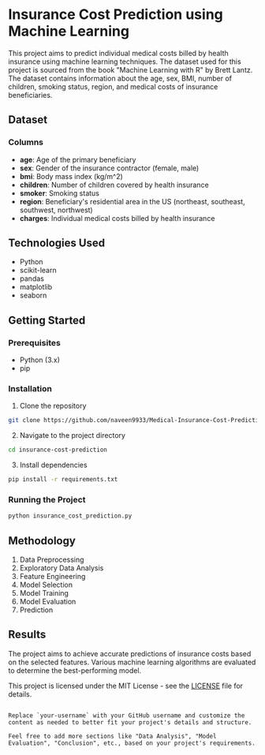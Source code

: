 # Insurance Cost Prediction using Machine Learning

This project aims to predict individual medical costs billed by health insurance using machine learning techniques. The dataset used for this project is sourced from the book "Machine Learning with R" by Brett Lantz. The dataset contains information about the age, sex, BMI, number of children, smoking status, region, and medical costs of insurance beneficiaries.

## Dataset

### Columns

- **age**: Age of the primary beneficiary
- **sex**: Gender of the insurance contractor (female, male)
- **bmi**: Body mass index (kg/m^2)
- **children**: Number of children covered by health insurance
- **smoker**: Smoking status
- **region**: Beneficiary's residential area in the US (northeast, southeast, southwest, northwest)
- **charges**: Individual medical costs billed by health insurance

## Technologies Used

- Python
- scikit-learn
- pandas
- matplotlib
- seaborn

## Getting Started

### Prerequisites

- Python (3.x)
- pip

### Installation

1. Clone the repository

```bash
git clone https://github.com/naveen9933/Medical-Insurance-Cost-Prediction.git
```

2. Navigate to the project directory

```bash
cd insurance-cost-prediction
```

3. Install dependencies

```bash
pip install -r requirements.txt
```

### Running the Project

```bash
python insurance_cost_prediction.py
```

## Methodology

1. Data Preprocessing
2. Exploratory Data Analysis
3. Feature Engineering
4. Model Selection
5. Model Training
6. Model Evaluation
7. Prediction

## Results

The project aims to achieve accurate predictions of insurance costs based on the selected features. Various machine learning algorithms are evaluated to determine the best-performing model.

This project is licensed under the MIT License - see the [LICENSE](LICENSE) file for details.
```

Replace `your-username` with your GitHub username and customize the content as needed to better fit your project's details and structure.

Feel free to add more sections like "Data Analysis", "Model Evaluation", "Conclusion", etc., based on your project's requirements.
